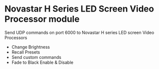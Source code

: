 # Novastar H Series LED Screen Video Processor module


Send UDP commands on port 6000 to Novastar H series LED screen Video Processors
* Change Brightness
* Recall Presets
* Send custom commands 
* Fade to Black Enable & Disable 
